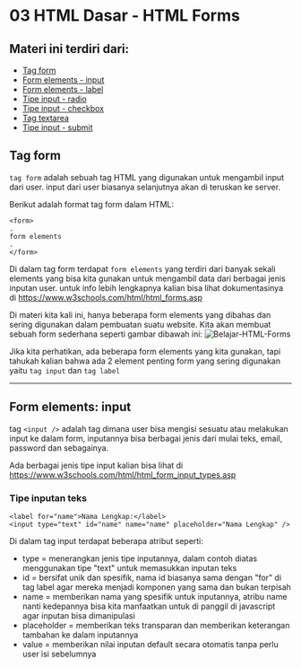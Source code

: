 # 03 HTML Dasar - HTML Forms

## Materi ini terdiri dari:
* [Tag form](https://github.com/Juwono136/SCB_Coding/tree/master/03%20HTML%20Dasar%20-%20HTML%20Forms#tag-form)
* [Form elements - input](https://github.com/Juwono136/SCB_Coding/tree/master/03%20HTML%20Dasar%20-%20HTML%20Forms#form-elements---input)
* [Form elements - label](https://github.com/Juwono136/SCB_Coding/tree/master/03%20HTML%20Dasar%20-%20HTML%20Forms#form-elements---label)
* [Tipe input - radio](https://github.com/Juwono136/SCB_Coding/tree/master/03%20HTML%20Dasar%20-%20HTML%20Forms#tipe-input---radio)
* [Tipe input - checkbox](https://github.com/Juwono136/SCB_Coding/tree/master/03%20HTML%20Dasar%20-%20HTML%20Forms#tipe-input---checkbox)
* [Tag textarea](https://github.com/Juwono136/SCB_Coding/tree/master/03%20HTML%20Dasar%20-%20HTML%20Forms#tag-textarea)
* [Tipe input - submit](https://github.com/Juwono136/SCB_Coding/tree/master/03%20HTML%20Dasar%20-%20HTML%20Forms#tipe-input---submit)

## Tag form
`tag form` adalah sebuah tag HTML yang digunakan untuk mengambil input dari user. input dari user biasanya selanjutnya akan di teruskan ke server.

Berikut adalah format tag form dalam HTML:
```html5
<form>
.
form elements
.
</form>
```

Di dalam tag form terdapat `form elements` yang terdiri dari banyak sekali elements yang bisa kita gunakan untuk mengambil data dari berbagai jenis inputan user. untuk info lebih lengkapnya kalian bisa lihat dokumentasinya di https://www.w3schools.com/html/html_forms.asp

Di materi kita kali ini, hanya beberapa form elements yang dibahas dan sering digunakan dalam pembuatan suatu website. Kita akan membuat sebuah form sederhana seperti gambar dibawah ini:
![Belajar-HTML-Forms](https://user-images.githubusercontent.com/70443393/189599331-47f4fb0b-7ad7-47b6-b120-118a2eb8be81.png)

Jika kita perhatikan, ada beberapa form elements yang kita gunakan, tapi tahukah kalian bahwa ada 2 element penting form yang sering digunakan yaitu `tag input` dan `tag label`

____

## Form elements: input
tag `<input />` adalah tag dimana user bisa mengisi sesuatu atau melakukan input ke dalam form, inputannya bisa berbagai jenis dari mulai teks, email, password dan sebagainya.

Ada berbagai jenis tipe input kalian bisa lihat di https://www.w3schools.com/html/html_form_input_types.asp

### Tipe inputan teks
```html5
<label for="name">Nama Lengkap:</label>
<input type="text" id="name" name="name" placeholder="Nama Lengkap" />
```

Di dalam tag input terdapat beberapa atribut seperti:
* type = menerangkan jenis tipe inputannya, dalam contoh diatas menggunakan tipe "text" untuk memasukkan inputan teks
* id = bersifat unik dan spesifik, nama id biasanya sama dengan "for" di tag label agar mereka menjadi komponen yang sama dan bukan terpisah
* name = memberikan nama yang spesifik untuk inputannya, atribu name nanti kedepannya bisa kita manfaatkan untuk di panggil di javascript agar inputan bisa dimanipulasi
* placeholder = memberikan teks transparan dan memberikan keterangan tambahan ke dalam inputannya
* value = memberikan nilai inputan default secara otomatis tanpa perlu user isi sebelumnya




